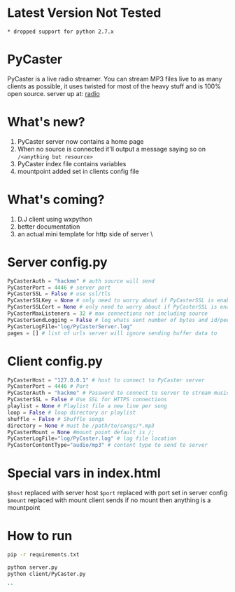 # Latest Version Not Tested
    * dropped support for python 2.7.x
# PyCaster
PyCaster is a live radio streamer. You can stream MP3 files live to as many clients as possible, it uses twisted for most of the heavy stuff and is 100% open source.
server up at: [radio](http://otku.ga:4446/)

# What's new?
1. PyCaster server now contains a home page
2. When no source is connected it'll output a message saying so on `/<anything but resource>`
3. PyCaster index file contains variables
4. mountpoint added set in clients config file

# What's coming?

1. D.J client using wxpython
2. better documentation
3. an actual mini template for http side of server
\
# Server config.py

```python
PyCasterAuth = "hackme" # auth source will send
PyCasterPort = 4446 # server port
PyCasterSSL = False # use ssl/tls
PyCasterSSLKey = None # only need to worry about if PyCasterSSL is enabled
PyCasterSSLCert = None # only need to worry about if PyCasterSSL is enabled
PyCasterMaxListeners = 32 # max connections not including source
PyCasterSendLogging = False # log whats sent number of bytes and id/peer
PyCasterLogFile="log/PyCasterServer.log"
pages = [] # list of urls server will ignore sending buffer data to
```
# Client config.py
```python
PyCasterHost = "127.0.0.1" # host to connect to PyCaster server
PyCasterPort = 4446 # Port
PyCasterAuth = "hackme" # Password to connect to server to stream music
PyCasterSSL = False # Use SSL for HTTPS connections
playlist = None # Playlist file a new line per song
loop = False # loop directory or playlist
shuffle = False # Shuffle songs
directory = None # must be /path/to/songs/*.mp3
PyCasterMount = None #mount point default is /;
PyCasterLogFile="log/PyCaster.log" # log file location
PyCasterContentType="audio/mp3" # content type to send to server
```

# Special vars in index.html
`$host` replaced with server host
`$port` replaced with port set in server config
`$mount` replaced with mount client sends if no mount then anything is a mountpoint

# How to run 
```bash
pip -r requirements.txt

python server.py
python client/PyCaster.py

``
